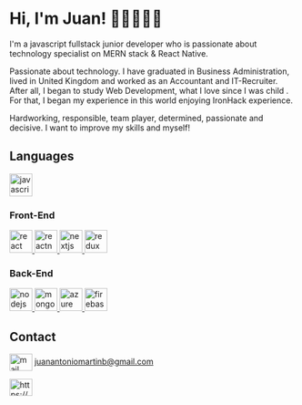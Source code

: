 # Hi, I'm Juan! 👋🏼👨🏻‍💻


I'm a javascript fullstack junior developer who is passionate about technology specialist on MERN stack & React Native. 

Passionate about technology. I have graduated in Business Administration, lived in United Kingdom and worked as an Accountant and IT-Recruiter. After all, I began to study Web Development, what I love since I was child . For that, I began my experience in this world enjoying IronHack experience.

Hardworking, responsible, team player, determined, passionate and decisive. I want to improve my skills and myself!



## Languages
<p align="left"> 
  <a href="https://developer.mozilla.org/en-US/docs/Web/JavaScript" target="_blank"> 
  <img src="https://devicons.github.io/devicon/devicon.git/icons/javascript/javascript-original.svg" alt="javascript" width="40" height="40"/> </a>  
  </p>
  
### Front-End
<p align="left"> 
   <a href="https://reactjs.org/" target="_blank"> 
  <img src="https://devicons.github.io/devicon/devicon.git/icons/react/react-original-wordmark.svg" alt="react" width="40" height="40"/> </a> 
  <a href="https://reactnative.dev/" target="_blank"> 
  <img src="https://reactnative.dev/img/header_logo.svg" alt="reactnative" width="40" height="40"/> </a>
  <a href="https://nextjs.org/" target="_blank"> 
  <img src="https://cdn.worldvectorlogo.com/logos/nextjs-3.svg" alt="nextjs" width="40" height="40"/> </a> 
  <a href="https://redux.js.org" target="_blank"> 
  <img src="https://devicons.github.io/devicon/devicon.git/icons/redux/redux-original.svg" alt="redux" width="40" height="40"/> </a> 
</p>

### Back-End
<p align="left"> 
  <a href="https://nodejs.org" target="_blank"> 
  <img src="https://devicons.github.io/devicon/devicon.git/icons/nodejs/nodejs-original-wordmark.svg" alt="nodejs" width="40" height="40"/> </a>
    <a href="https://www.mongodb.com/" target="_blank"> 
   <img src="https://devicons.github.io/devicon/devicon.git/icons/mongodb/mongodb-original-wordmark.svg" alt="mongodb" width="40" height="40"/> </a>  
  
  <a href="https://azure.microsoft.com/en-in/" target="_blank"> 
  <img src="https://www.vectorlogo.zone/logos/microsoft_azure/microsoft_azure-icon.svg" alt="azure" width="40" height="40"/> </a> 
  <a href="https://firebase.google.com/" target="_blank"> 
  <img src="https://www.vectorlogo.zone/logos/firebase/firebase-icon.svg" alt="firebase" width="40" height="40"/> </a> 
 

</p>


## Contact

<a target="blank"><img align="center" src="https://simpleicons.org/icons/gmail.svg" alt="mail" height="30" width="40" /></a>  <juanantoniomartinb@gmail.com> 
<p align="left">
<a href="https://linkedin.com/in/https://www.linkedin.com/in/juanamartinb/" target="blank"><img align="center" src="https://cdn.jsdelivr.net/npm/simple-icons@3.0.1/icons/linkedin.svg" alt="https://www.linkedin.com/in/juanamartinb/" height="30" width="40" /></a>
</p>


<!--
**JuanMrtt/JuanMrtt** is a ✨ _special_ ✨ repository because its `README.md` (this file) appears on your GitHub profile.

Here are some ideas to get you started:

- 🔭 I’m currently working on ...
- 🌱 I’m currently learning ...
- 👯 I’m looking to collaborate on ...
- 🤔 I’m looking for help with ...
- 💬 Ask me about ...
- 📫 How to reach me: ...
- 😄 Pronouns: ...
- ⚡ Fun fact: ...
-->
